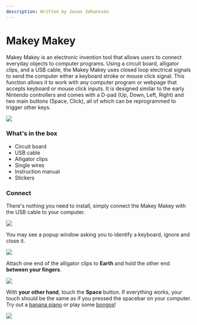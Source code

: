 ```yaml
---
description: Written by Jonas Johansson
---
```


# Makey Makey

Makey Makey is an electronic invention tool that allows users to connect everyday objects to computer programs. Using a circuit board, alligator clips, and a USB cable, the Makey Makey uses closed loop electrical signals to send the computer either a keyboard stroke or mouse click signal. This function allows it to work with any computer program or webpage that accepts keyboard or mouse click inputs. It is designed similar to the early Nintendo controllers and comes with a D-pad \(Up, Down, Left, Right\) and two main buttons \(Space, Click\), all of which can be reprogrammed to trigger other keys.

![](https://www.lekolar.se/globalassets/inriver/resources/56659_067837.jpg)

### 

### What's in the box

* Circuit board
* USB cable
* Alligator clips
* Single wires
* Instruction manual
* Stickers

### Connect

There's nothing you need to install, simply connect the Makey Makey with the USB cable to your computer.

![](https://cdn.shopify.com/s/files/1/0162/8612/files/IS1_connect_usb_1024x1024.png?v=1561755416)

 You may see a popup window asking you to identify a keyboard, ignore and close it.

![](https://cdn.shopify.com/s/files/1/0162/8612/files/IS1_close_popups_1_grande.png?v=1561756051)

Attach one end of the alligator clips to **Earth** and hold the other end **between your fingers**.

![](https://cdn.shopify.com/s/files/1/0162/8612/files/IS1_ground_self_large.png?v=1561755419)

With **your other hand**, touch the **Space** button. If everything works, your touch should be the same as if you pressed the spacebar on your computer. Try out a [banana piano](https://apps.makeymakey.com/piano/) or play some [bongos](https://apps.makeymakey.com/bongos/)!  

![](https://cdn.shopify.com/s/files/1/0162/8612/files/IS1_banana_bongos_grande.png?v=1561756066)



